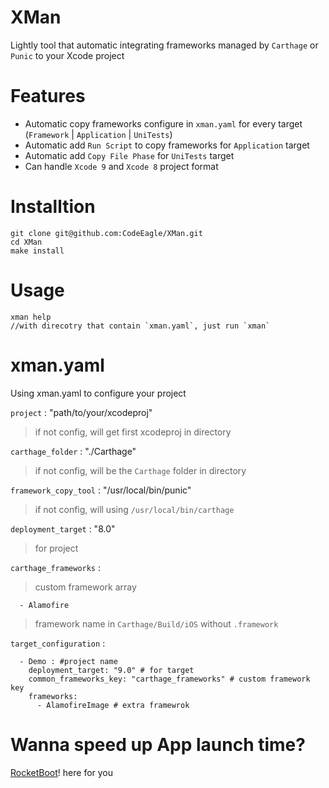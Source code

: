 # XMan

Lightly tool that automatic integrating frameworks managed by `Carthage` or  `Punic` to your Xcode project


# Features
- Automatic copy frameworks configure in `xman.yaml` for every target (`Framework` | `Application` | `UniTests`)
- Automatic add `Run Script` to copy frameworks for `Application` target
- Automatic add `Copy File Phase` for `UniTests` target
- Can handle `Xcode 9` and `Xcode 8` project format

# Installtion
```
git clone git@github.com:CodeEagle/XMan.git
cd XMan
make install
```

# Usage
```
xman help
//with direcotry that contain `xman.yaml`, just run `xman`
```

# xman.yaml

Using xman.yaml to configure your project

`project` : "path/to/your/xcodeproj"
> if not config, will get first xcodeproj in directory

`carthage_folder` : "./Carthage"
> if not config, will be the `Carthage` folder in directory

`framework_copy_tool` : "/usr/local/bin/punic"
> if not config, will using `/usr/local/bin/carthage`

`deployment_target` : "8.0"
> for project

`carthage_frameworks` :
> custom framework array

```
  - Alamofire
```
> framework name in `Carthage/Build/iOS` without `.framework`

`target_configuration` :

      - Demo : #project name
        deployment_target: "9.0" # for target
        common_frameworks_key: "carthage_frameworks" # custom framework key
        frameworks:
          - AlamofireImage # extra framewrok



# Wanna speed up App launch time?

[RocketBoot](https://github.com/CodeEagle/RocketBoot)! here for you
